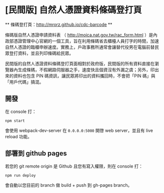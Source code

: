 # [民間版] 自然人憑證資料條碼登打頁

** 條碼登打頁：http://mrorz.github.io/cdc-barcode **

條碼版自然人憑證申請資料表 （ http://moica.nat.gov.tw/rac_form.html ）是內政部憑證管理中心官網的一個工具，旨在利用條碼省去櫃檯人員打字的時間，加速自然人憑證的臨櫃申辦速度。實務上，戶政事務所通常會讓替代役男在電腦前替民眾登打資料，並且列印條碼給民眾。

民間版的自然人憑證資料條碼登打頁面相對於政府版，民間版的所有資料直接在瀏覽器內生成條碼，不假網路伺服器之手，速度快且個資沒有外漏之虞；另外，印出來的資料也包含 PIN 碼資訊，讓民眾將印出的資料攜回時，不會把「PIN 碼」與「用戶代碼」搞混。

## 開發

在 console 打：

```
npm start
```

會使用 webpack-dev-server 在 `0.0.0.0:5000` 開啓 web server，並且有 live reload 功能。

## 部署到 github pages

若您的 git remote origin 是 Github 且您有寫入權限，則在 console 打：

```
npm run deploy
```

會自動以您目前的 branch 做 build + push 到 gh-pages branch。
